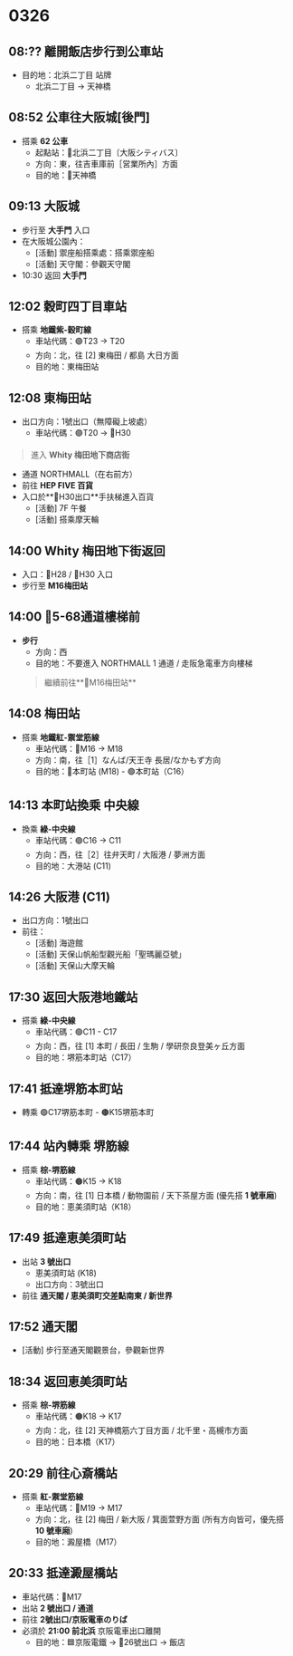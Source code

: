 # 0326
## 08:?? 離開飯店步行到公車站
- 目的地：北浜二丁目 站牌
  - 北浜二丁目 -> 天神橋

## 08:52 公車往大阪城[後門]
- 搭乘 **62 公車**
  - 起點站：🚏北浜二丁目〔大阪シティバス〕
  - 方向：東，往吉車庫前［営業所內］方面
  - 目的地：🚏天神橋

## 09:13 大阪城
- 步行至 **大手門** 入口
- 在大阪城公園內：
  - [活動] 禦座船搭乘處：搭乘禦座船
  - [活動] 天守閣：參觀天守閣
- 10:30 返回 **大手門**

## 12:02 穀町四丁目車站
- 搭乘 **地鐵紫-穀町線**
  - 車站代碼：🟣T23 -> T20
  - 方向：北，往 [2] 東梅田 / 都島 大日方面
  - 目的地：東梅田站

## 12:08 東梅田站
- 出口方向：1號出口（無障礙上坡處）
    - 車站代碼：🟣T20 -> 🔸H30
> 進入 **Whity 梅田地下商店街**
- 通道 NORTHMALL（在右前方）
- 前往 **HEP FIVE 百貨**
- 入口於**🔸H30出口**手扶梯進入百貨
  - [活動] 7F 午餐
  - [活動] 搭乘摩天輪

## 14:00 Whity 梅田地下街返回
- 入口：🔸H28 / 🔸H30 入口
- 步行至 **M16梅田站**

## 14:00 🔸5-68通道樓梯前
- **步行**
  - 方向：西
  - 目的地：不要進入 NORTHMALL 1 通道 / 走阪急電車方向樓梯
  > 繼續前往**🔴M16梅田站**

## 14:08 梅田站
- 搭乘 **地鐵紅-禦堂筋線**
  - 車站代碼：🔴M16 -> M18
  - 方向：南，往［1］なんば/天王寺 長居/なかもず方向
  - 目的地：🔴本町站 (M18) - 🟢本町站（C16）

## 14:13 本町站換乘 中央線
- 換乘 **綠-中央線**
  - 車站代碼：🟢C16 -> C11
  - 方向：西，往［2］往弁天町 / 大阪港 / 夢洲方面
  - 目的地：大港站 (C11)

## 14:26 大阪港 (C11)
- 出口方向：1號出口
- 前往：
  - [活動] 海遊館
  - [活動] 天保山帆船型觀光船「聖瑪麗亞號」
  - [活動] 天保山大摩天輪

## 17:30 返回大阪港地鐵站
- 搭乘 **綠-中央線**
  - 車站代碼：🟢C11 - C17
  - 方向：西，往 [1] 本町 / 長田 / 生駒 / 學研奈良登美ヶ丘方面
  - 目的地：堺筋本町站（C17）

## 17:41 抵達堺筋本町站
  - 轉乘 🟢C17堺筋本町 - 🟤K15堺筋本町

## 17:44 站內轉乘 堺筋線
- 搭乘 **棕-堺筋線**
  - 車站代碼：🟤K15 -> K18
  - 方向：南，往 [1] 日本橋 / 動物園前 / 天下茶屋方面 (優先搭 **1 號車廂**)
  - 目的地：恵美須町站（K18）

## 17:49 抵達恵美須町站
- 出站 **3 號出口**
  - 恵美須町站 (K18)
  - 出口方向：3號出口
- 前往 **通天閣 / 恵美須町交差點南東 / 新世界**

## 17:52 通天閣
- [活動] 步行至通天閣觀景台，參觀新世界

## 18:34 返回恵美須町站  
- 搭乘 **棕-堺筋線**  
  - 車站代碼：🟤K18 -> K17
  - 方向：北，往 [2] 天神橋筋六丁目方面 / 北千里・高槻市方面
  - 目的地：日本橋（K17）

## 20:29 前往心斎橋站  
- 搭乘 **紅-禦堂筋線**  
  - 車站代碼：🔴M19 -> M17
  - 方向：北，往 [2] 梅田 / 新大阪 / 箕面萱野方面 (所有方向皆可，優先搭 **10 號車廂**)  
  - 目的地：澱屋橋（M17）

## 20:33 抵達澱屋橋站  
- 車站代碼：🔴M17  
- 出站 **2 號出口 / 通道**  
- 前往 **2號出口/京阪電車のりば** 
- 必須於 **21:00 前北浜** 京阪電車出口離開
  - 目的地：🟦京阪電鐵 -> 🔸26號出口 -> 飯店